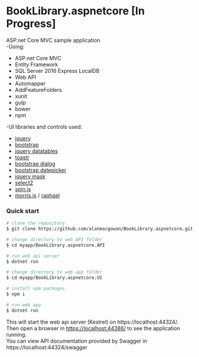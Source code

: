 
# BookLibrary.aspnetcore [In Progress]
ASP.net Core MVC sample application<br/>
-Using:<br/>
* ASP.net Core MVC
* Entity Framework
* SQL Server 2016 Express LocalDB
* Web API
* Automapper
* AddFeatureFolders
* xunit
* gulp 
* bower
* npm


-UI libraries and controls used:<br/>
* [jquery](https://github.com/jquery/jquery)
* [bootstrap](https://github.com/twbs/bootstrap)
* [jquery datatables](https://github.com/DataTables/DataTables)
* [toastr](https://github.com/CodeSeven/toastr)
* [bootstrap dialog](https://github.com/nakupanda/bootstrap3-dialog)
* [bootstrap datepicker](https://github.com/uxsolutions/bootstrap-datepicker)
* [jquery mask](https://github.com/igorescobar/jQuery-Mask-Plugin)
* [select2](https://github.com/select2/select2)
* [spin.js](https://github.com/fgnass/spin.js/)
* [morris.js](https://github.com/morrisjs/morris.js/) / [raphael](https://github.com/DmitryBaranovskiy/raphael/)

### Quick start

```bash
# clone the repository
$ git clone https://github.com/alanmacgowan/BookLibrary.aspnetcore.git myapp

# change directory to web API folder
$ cd myapp/BookLibrary.aspnetcore.API

# run web api server
$ dotnet run

# change directory to web app folder
$ cd myapp/BookLibrary.aspnetcore.UI

# install npm packages
$ npm i

# run web app
$ dotnet run

```

This will start the web api server (Kestrel) on https://localhost:44324/.<br/>
Then open a browser in [https://localhost:44386/](https://localhost:44386/]) to see the application running. <br/>
You can view API documentation provided by Swagger in https://localhost:44324/swagger


